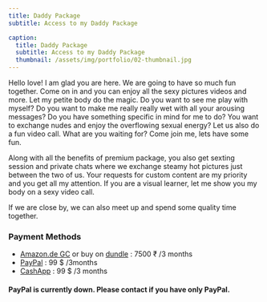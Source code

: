 ```yaml
---
title: Daddy Package
subtitle: Access to my Daddy Package

caption:
  title: Daddy Package
  subtitle: Access to my Daddy Package
  thumbnail: /assets/img/portfolio/02-thumbnail.jpg
---
```

Hello love! I am glad you are here. We are going to have so much fun together.
Come on in and you can enjoy all the sexy pictures videos and more. Let my petite body do the magic.
Do you want to see me play with myself? Do you want to make me really really wet with all your arousing messages?
Do you have something specific in mind for me to do? You want to exchange nudes and enjoy the overflowing sexual energy?
Let us also do a fun video call. What are you waiting for? Come join me, lets have some fun.

Along with all the benefits of premium package, you also get sexting session and private chats where we exchange steamy hot pictures just between the two of us. Your requests for custom content are my priority and you get all my attention. If you are a visual learner, let me show you my body on a sexy video call.

If we are close by, we can also meet up and spend some quality time together.

### Payment Methods
- [Amazon.de GC](https://www.amazon.in/Amazon-mail-Pay-Gift-Card/dp/B00KGE2ER2/) or buy on [dundle](https://dundle.com/amazon/?c=in) : 7500 ₹ /3 months
- [PayPal](https://www.paypal.com/paypalme/desidelicacy/99) : 99 $ /3months
- [CashApp](https://cash.app/$honeybird789/99) : 99 $ /3 months

#### PayPal is currently down. Please contact if you have only PayPal.
